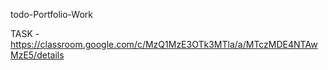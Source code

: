 todo-Portfolio-Work
 
 TASK 
    - https://classroom.google.com/c/MzQ1MzE3OTk3MTla/a/MTczMDE4NTAwMzE5/details
 